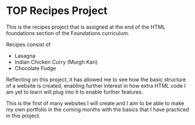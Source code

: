 TOP Recipes Project
===================

This is the recipes project that is assigned at the end of the HTML foundations section of the Foundations curriculum.

Recipes consist of

 - Lasagna
 - Indian Chicken Curry (Murgh Kari)
 - Chocolate Fudge

 Reflecting on this project, it has allowed me to see how the basic structure of a website is created, enabling further interest in how extra HTML code I am yet to learn will plug into it to enable further features.

 This is the first of many websites I will create and I aim to be able to make my own portfolio in the coming months with the basics that I have practiced in this project.